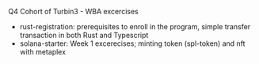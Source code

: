 Q4 Cohort of Turbin3 - WBA excercises
- rust-registration: prerequisites to enroll in the program, simple transfer transaction in both Rust and Typescript
- solana-starter: Week 1 excerecises; minting token (spl-token) and nft with metaplex
